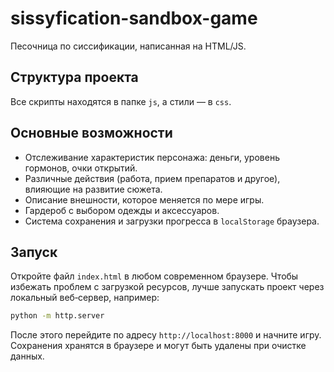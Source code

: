 # sissyfication-sandbox-game
Песочница по сиссификации, написанная на HTML/JS.

## Структура проекта

Все скрипты находятся в папке `js`, а стили — в `css`.

## Основные возможности

* Отслеживание характеристик персонажа: деньги, уровень гормонов, очки открытий.
* Различные действия (работа, прием препаратов и другое), влияющие на развитие сюжета.
* Описание внешности, которое меняется по мере игры.
* Гардероб с выбором одежды и аксессуаров.
* Система сохранения и загрузки прогресса в `localStorage` браузера.

## Запуск

Откройте файл `index.html` в любом современном браузере. Чтобы избежать проблем с загрузкой ресурсов,
лучше запускать проект через локальный веб‑сервер, например:

```bash
python -m http.server
```

После этого перейдите по адресу `http://localhost:8000` и начните игру. Сохранения
хранятся в браузере и могут быть удалены при очистке данных.
